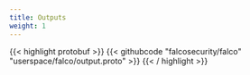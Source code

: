 ```yaml
---
title: Outputs
weight: 1
---
```


{{< highlight protobuf >}}
{{< githubcode "falcosecurity/falco" "userspace/falco/output.proto" >}}
{{< / highlight >}}
